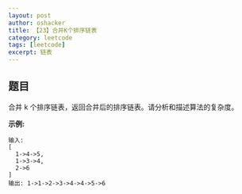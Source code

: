 ```yaml
---
layout: post 
author: oshacker
title: 【23】合并K个排序链表
category: leetcode
tags: [leetcode]
excerpt: 链表
---
```



## 题目

合并 k 个排序链表，返回合并后的排序链表。请分析和描述算法的复杂度。

**示例:**
```
输入:
[
  1->4->5,
  1->3->4,
  2->6
]
输出: 1->1->2->3->4->4->5->6
```
